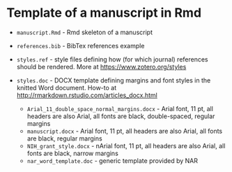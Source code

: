 # Template of a manuscript in Rmd

- `manuscript.Rmd` - Rmd skeleton of a manuscript

- `references.bib` - BibTex references example

- `styles.ref` - style files defining how (for which journal) references should be rendered. More at https://www.zotero.org/styles

- `styles.doc` - DOCX template defining margins and font styles in the knitted Word document. How-to at http://rmarkdown.rstudio.com/articles_docx.html

	- `Arial_11_double_space_normal_margins.docx` - Arial font, 11 pt, all headers are also Arial, all fonts are black, double-spaced, regular margins
    - `manuscript.docx` - Arial font, 11 pt, all headers are also Arial, all fonts are black, regular margins
    - `NIH_grant_style.docx` - nArial font, 11 pt, all headers are also Arial, all fonts are black, narrow margins
    - `nar_word_template.doc` - generic template provided by NAR

